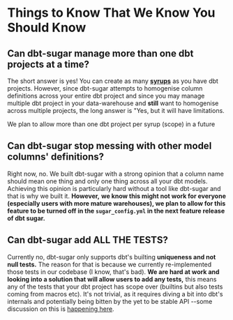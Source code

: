 # Things to Know That We Know You Should Know

## Can dbt-sugar manage more than one dbt projects at a time?

The short answer is yes! You can create as many [**syrups**](../installation-and-configuration/configuration/sugar-config.md) as you have dbt projects. However, since dbt-sugar attempts to homogenise column definitions across your entire dbt project and since you may manage multiple dbt project in your data-warehouse and **still** want to homogenise across multiple projects, the long answer is "Yes, but it will have limitations.

We plan to allow more than one dbt project per syrup \(scope\) in a future 

## Can dbt-sugar stop messing with other model columns' definitions?

Right now, no. We built dbt-sugar with a strong opinion that a column name should mean one thing and only one thing across all your dbt models. Achieving this opinion is particularly hard without a tool like dbt-sugar and that is why we built it. **However,** **we know this might not work for everyone \(especially users with more mature warehouses\), we plan to allow for this feature to be turned off in the `sugar_config.yml` in the next feature release of dbt sugar.**

## Can dbt-sugar add ALL THE TESTS?

Currently no, dbt-sugar only supports dbt's builting **uniqueness and not null tests.** The reason for that is because we currently re-implemented those tests in our codebase \(I know, that's bad\). **We are hard at work and looking into a solution that will allow users to add any tests,** this means any of the tests that your dbt project has scope over \(builtins but also tests coming from macros etc\). It's not trivial, as it requires diving a bit into dbt's internals and potentially being bitten by the yet to be stable API --some discussion on this is [happening here](https://github.com/bitpicky/dbt-sugar/issues/65).



